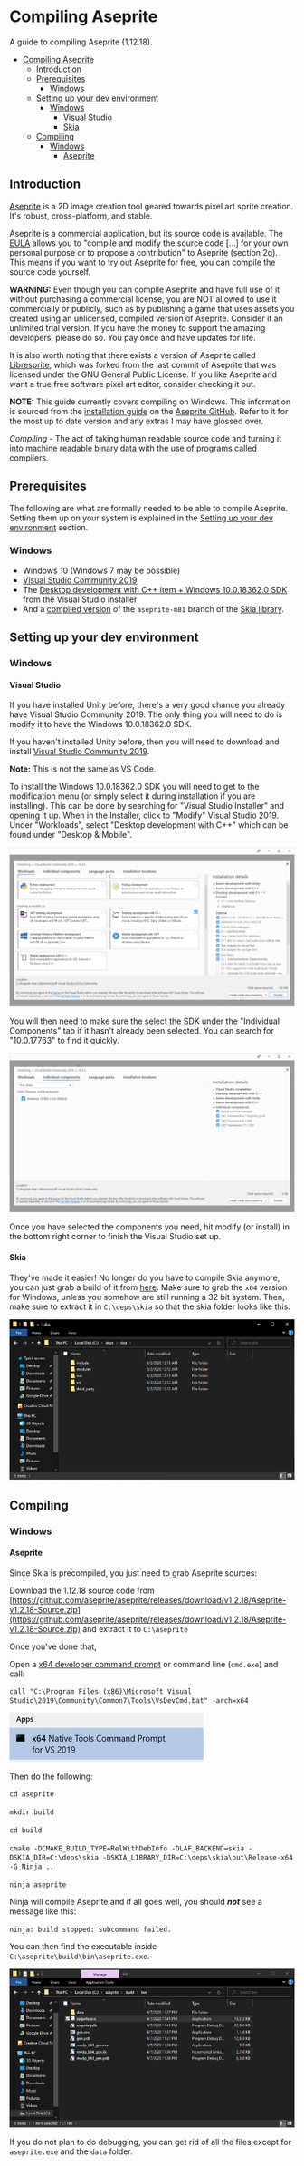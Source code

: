 # Compiling Aseprite

A guide to compiling Aseprite (1.12.18).

- [Compiling Aseprite](#compiling-aseprite)
  - [Introduction](#introduction)
  - [Prerequisites](#prerequisites)
    - [Windows](#windows)
  - [Setting up your dev environment](#setting-up-your-dev-environment)
    - [Windows](#windows-1)
      - [Visual Studio](#visual-studio)
      - [Skia](#skia)
  - [Compiling](#compiling)
    - [Windows](#windows-2)
      - [Aseprite](#aseprite)

## Introduction

[Aseprite](https://aseprite.org/) is a 2D image creation tool geared towards pixel art sprite creation. It's robust, cross-platform, and stable.

Aseprite is a commercial application, but its source code is available. The [EULA](https://github.com/aseprite/aseprite/blob/main/EULA.txt) allows you to "compile and modify the source code \[...\] for your own personal purpose or to propose a contribution" to Aseprite (section 2g). This means if you want to try out Aseprite for free, you can compile the source code yourself.

**WARNING:** Even though you can compile Aseprite and have full use of it without purchasing a commercial license, you are NOT allowed to use it commercially or publicly, such as by publishing a game that uses assets you created using an unlicensed, compiled version of Aseprite. Consider it an unlimited trial version. If you have the money to support the amazing developers, please do so. You pay once and have updates for life.

It is also worth noting that there exists a version of Aseprite called [Libresprite](https://libresprite.github.io/), which was forked from the last commit of Aseprite that was licensed under the GNU General Public License. If you like Aseprite and want a true free software pixel art editor, consider checking it out.

**NOTE:** This guide currently covers compiling on Windows. This information is sourced from the [installation guide](https://github.com/aseprite/aseprite/blob/master/INSTALL.md) on the [Aseprite GitHub](https://github.com/aseprite/aseprite). Refer to it for the most up to date version and any extras I may have glossed over. 

*Compiling* - The act of taking human readable source code and turning it into machine readable binary data with the use of programs called compilers.

## Prerequisites

The following are what are formally needed to be able to compile Aseprite. Setting them up on your system is explained in the [Setting up your dev environment](#setting-up-your-dev-environment) section.

### Windows

- Windows 10 (Windows 7 may be possible)
- [Visual Studio Community 2019](https://visualstudio.microsoft.com/downloads/)
- The [Desktop development with C++ item + Windows 10.0.18362.0 SDK](https://imgur.com/a/7zs51IT) from the Visual Studio installer
- And a [compiled version](https://github.com/aseprite/skia/releases) of the `aseprite-m81` branch of the [Skia library](https://github.com/aseprite/skia#readme).

## Setting up your dev environment

### Windows

#### Visual Studio

If you have installed Unity before, there's a very good chance you already have Visual Studio Community 2019. The only thing you will need to do is modify it to have the Windows 10.0.18362.0 SDK.

If you haven't installed Unity before, then you will need to download and install [Visual Studio Community 2019](https://visualstudio.microsoft.com/downloads/).

**Note:** This is not the same as VS Code.

To install the Windows 10.0.18362.0 SDK you will need to get to the modification menu (or simply select it during installation if you are installing). This can be done by searching for "Visual Studio Installer" and opening it up. When in the Installer, click to "Modify" Visual Studio 2019. Under "Workloads", select "Desktop development with C++" which can be found under "Desktop & Mobile".

![Windows 10 Visual Studio C++ Option](img/windows_vs_cpp_opt.png)

You will then need to make sure the select the SDK under the "Individual Components" tab if it hasn't already been selected. You can search for "10.0.17763" to find it quickly.

![Windows 10 Visual Studio SDK Option](img/windows_vs_sdk_opt.png)

Once you have selected the components you need, hit modify (or install) in the bottom right corner to finish the Visual Studio set up.

#### Skia

They've made it easier! No longer do you have to compile Skia anymore, you can just grab a build of it from [here](https://github.com/aseprite/skia/releases). Make sure to grab the `x64` version for Windows, unless you somehow are still running a 32 bit system. Then, make sure to extract it in `C:\deps\skia` so that the skia folder looks like this:

![Windows 10 Skia Directory Structure](img/windows_skia_contents.png)

## Compiling

### Windows

#### Aseprite

Since Skia is precompiled, you just need to grab Aseprite sources:

Download the 1.12.18 source code from [https://github.com/aseprite/aseprite/releases/download/v1.2.18/Aseprite-v1.2.18-Source.zip](https://github.com/aseprite/aseprite/releases/download/v1.2.18/Aseprite-v1.2.18-Source.zip) and extract it to `C:\aseprite`

Once you've done that,

Open a [x64 developer command prompt](https://docs.microsoft.com/en-us/dotnet/framework/tools/developer-command-prompt-for-vs)
or command line (`cmd.exe`) and call:

```
call "C:\Program Files (x86)\Microsoft Visual Studio\2019\Community\Common7\Tools\VsDevCmd.bat" -arch=x64
```

![Windows Developer Console x64](img/windows_developer_console_x64.png)

Then do the following:

```
cd aseprite

mkdir build

cd build

cmake -DCMAKE_BUILD_TYPE=RelWithDebInfo -DLAF_BACKEND=skia -DSKIA_DIR=C:\deps\skia -DSKIA_LIBRARY_DIR=C:\deps\skia\out\Release-x64 -G Ninja ..

ninja aseprite
```

Ninja will compile Aseprite and if all goes well, you should ***not*** see a message like this:

`ninja: build stopped: subcommand failed.`

You can then find the executable inside `C:\aseprite\build\bin\aseprite.exe`.

![Windows Aseprite Build Bin](img/windows_build_success_aseprite_bin.png)

If you do not plan to do debugging, you can get rid of all the files except for `aseprite.exe` and the `data` folder.

